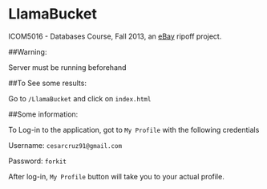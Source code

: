 LlamaBucket
===========

ICOM5016 - Databases Course, Fall 2013, an [eBay](http://ebay.com) ripoff project.

##Warning:

Server must be running beforehand

##To See some results:

Go to `/LlamaBucket` and click on `index.html`


##Some information:

To Log-in to the application, got to `My Profile` with the following credentials

Username: `cesarcruz91@gmail.com`

Password: `forkit`

After log-in, `My Profile` button will take you to your actual profile.
